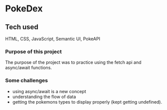 # PokeDex

## Tech used
HTML, CSS, JavaScript, Semantic UI, PokeAPI

### Purpose of this project
The purpose of the project was to practice using the fetch api and async/await functions.

### Some challenges
* using async/await is a new concept
* understanding the flow of data
* getting the pokemons types to display properly (kept getting undefined).
